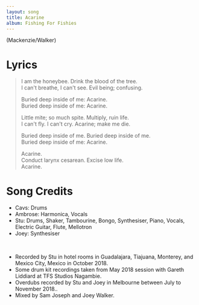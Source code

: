 ```yaml
---
layout: song
title: Acarine
album: Fishing For Fishies
---
```


(Mackenzie/Walker)

# Lyrics

> I am the honeybee. Drink the blood of the tree.  
> I can't breathe, I can't see. Evil being; confusing.  
> 
> Buried deep inside of me: Acarine.  
> Buried deep inside of me: Acarine.  
>  
> Little mite; so much spite. Multiply, ruin life.  
> I can't fly. I can't cry. Acarine; make me die.  
>  
> Buried deep inside of me. Buried deep inside of me.  
> Buried deep inside of me: Acarine.  
>  
> Acarine.  
> Conduct larynx cesarean. Excise low life.  
> Acarine.  

# Song Credits

* Cavs: Drums
* Ambrose: Harmonica, Vocals
* Stu: Drums, Shaker, Tambourine, Bongo, Synthesiser, Piano, Vocals, Electric Guitar, Flute, Mellotron
* Joey: Synthesiser
<br>

* Recorded by Stu in hotel rooms in Guadalajara, Tiajuana, Monterey, and Mexico City, Mexico in October 2018.
* Some drum kit recordings taken from May 2018 session with Gareth Liddiard at TFS Studios Nagambie.
* Overdubs recorded by Stu and Joey in Melbourne between July to November 2018..
* Mixed by Sam Joseph and Joey Walker.
